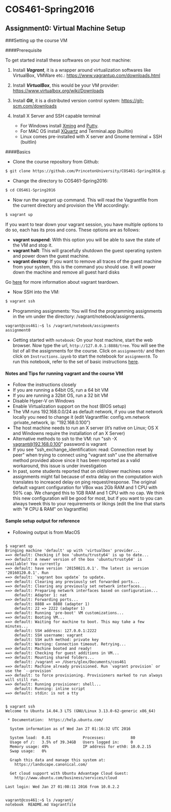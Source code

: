 # COS461-Spring2016
## Assignment0: Virtual Machine Setup

###Setting up the course VM

####Prerequisite

To get started install these softwares on your host machine:

1. Install ***Vagrant***, it is a wrapper around virtualization softwares like VirtualBox, VMWare etc.: https://www.vagrantup.com/downloads.html

2. Install ***VirtualBox***, this would be your VM provider: https://www.virtualbox.org/wiki/Downloads

3. Install ***Git***, it is a distributed version control system: https://git-scm.com/downloads

4. Install X Server and SSH capable terminal
    * For Windows install [Xming](http://sourceforge.net/project/downloading.php?group_id=156984&filename=Xming-6-9-0-31-setup.exe) and [Putty](http://the.earth.li/~sgtatham/putty/latest/x86/putty.exe).
    * For MAC OS install [XQuartz](http://xquartz.macosforge.org/trac/wiki) and Terminal.app (builtin)
    * Linux comes pre-installed with X server and Gnome terminal + SSH (buitlin)   

####Basics

* Clone the course repository from Github:
```bash 
$ git clone https://github.com/PrincetonUniversity/COS461-Spring2016.git
```

* Change the directory to COS461-Spring2016:
```bash
$ cd COS461-Spring2016
```

* Now run the vagrant up command. This will read the Vagrantfile from the current directory and provision the VM accordingly:
```bash
$ vagrant up
```

If you want to tear down your vagrant session, you have multiple options to do so, each has its pros and cons. These options are as follows: 
* **vagrant suspend**: With this option you will be able to save the state of the VM and stop it. 
* **vagrant halt**: This will gracefully shutdown the guest operating system and power down the guest machine. 
* **vagrant destroy**: If you want to remove all traces of the guest machine from your system, this is the command you should use. It will power down the machine and remove all guest hard disks

Go [here](http://docs.vagrantup.com/v2/getting-started/teardown.html) for more information about vagrant teardown. 

* Now SSH into the VM:
``` bash
$ vagrant ssh
```

* Programming assignments: You will find the programming assignments in the vm under the directory: /vagrant/notebook/assignments.
``` bash
vagrant@cos461:~$ ls /vagrant/notebook/assignments
assignment0
```

* Getting started with `notebook`: On your host machine, start the web browser. Now type the url, `http://127.0.0.1:8888/tree`. You will see the list of all the assignments for the course. Click on `assignment0/` and then click on `Instructions.ipynb` to start the notebook for `assignment0`. To run this notebook, refer to the set of basic instructions [here](https://jupyter-notebook.readthedocs.org/en/latest/examples/Notebook/rstversions/Notebook%20Basics.html). 

#### Notes and Tips for running vagrant and the course VM
- Follow the instructions closely
- If you are running a 64bit OS, run a 64 bit VM
- If you are running a 32bit OS, run a 32 bit VM
- Disable Hyper-V on Windows
- Enable Virtualization support on the host (BIOS setup)
- The VM runs 192.168.0.0/24 as default network, if you use that network locally you need to change it (edit Vagrantfile: config.vm.network :private_network, ip: "192.168.0.100”)
- The host machine needs to run an X server (it’s native on Linux; OS X and Windowns require the installation of an X Server)
- Alternative methods to ssh to the VM: run "ssh -X vagrant@192.168.0.100" password is vagrant
- If you see "ssh_exchange_identification: read: Connection reset by peer" when trying to connect using "vagrant ssh" use the alternative method provided above since it has been reported as a valid workaround, this issue is under investigation
- In past, some students reported that on old/slower machines some assignments might fail because of extra delay on the computation wich translates to increaced delay on ping request/response. The original default vagrant configuration for VBox was 2Gb RAM and 1 CPU with 50% cap. We changed this to 1GB RAM and 1 CPU with no cap. We think this new configuration will be good for most, but if you want to you can always tweek this to your requirements or likings (edit the line that starts with "# CPU & RAM" on Vagrantfile)

#### Sample setup output for reference
- Following output is from MacOS

```

$ vagrant up
Bringing machine 'default' up with 'virtualbox' provider...
==> default: Checking if box 'ubuntu/trusty64' is up to date...
==> default: A newer version of the box 'ubuntu/trusty64' is available! You currently
==> default: have version '20150821.0.1'. The latest is version '20160120.0.1'. Run
==> default: `vagrant box update` to update.
==> default: Clearing any previously set forwarded ports...
==> default: Clearing any previously set network interfaces...
==> default: Preparing network interfaces based on configuration...
    default: Adapter 1: nat
==> default: Forwarding ports...
    default: 8888 => 8888 (adapter 1)
    default: 22 => 2222 (adapter 1)
==> default: Running 'pre-boot' VM customizations...
==> default: Booting VM...
==> default: Waiting for machine to boot. This may take a few minutes...
    default: SSH address: 127.0.0.1:2222
    default: SSH username: vagrant
    default: SSH auth method: private key
    default: Warning: Connection timeout. Retrying...
==> default: Machine booted and ready!
==> default: Checking for guest additions in VM...
==> default: Mounting shared folders...
    default: /vagrant => /Users/glex/Documents/cos461
==> default: Machine already provisioned. Run `vagrant provision` or use the `--provision`
==> default: to force provisioning. Provisioners marked to run always will still run.
==> default: Running provisioner: shell...
    default: Running: inline script
==> default: stdin: is not a tty


$ vagrant ssh
Welcome to Ubuntu 14.04.3 LTS (GNU/Linux 3.13.0-62-generic x86_64)

 * Documentation:  https://help.ubuntu.com/

  System information as of Wed Jan 27 01:16:32 UTC 2016

  System load:  0.81              Processes:           80
  Usage of /:   3.5% of 39.34GB   Users logged in:     0
  Memory usage: 49%               IP address for eth0: 10.0.2.15
  Swap usage:   0%

  Graph this data and manage this system at:
    https://landscape.canonical.com/

  Get cloud support with Ubuntu Advantage Cloud Guest:
    http://www.ubuntu.com/business/services/cloud

Last login: Wed Jan 27 01:08:11 2016 from 10.0.2.2


vagrant@cos461:~$ ls /vagrant/
notebook  README.md	Vagrantfile
```
